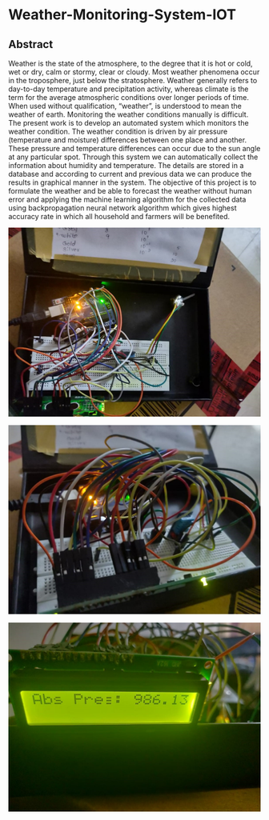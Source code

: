 # Weather-Monitoring-System-IOT

## Abstract
Weather is the state of the atmosphere, to the degree that it is hot or cold, wet or dry, calm or stormy, clear or cloudy. Most weather phenomena occur in the troposphere, just below the stratosphere. Weather generally refers to day-to-day temperature and precipitation activity, whereas climate is the term for the average atmospheric conditions over longer periods of time. When used without qualification, “weather”, is understood to mean the weather of earth. Monitoring the weather conditions manually is difficult. The present work is to develop an automated system which monitors the weather condition. The weather condition is driven by air pressure (temperature and moisture) differences between one place and another. These pressure and temperature differences can occur due to the sun angle at any particular spot. Through this system we can automatically collect the information about humidity and temperature. The details are stored in a database and according to current and previous data we can produce the results in graphical manner in the system. The objective of this project is to formulate the weather and be able to forecast the weather without human error and applying the machine learning algorithm for the collected data using backpropagation neural network algorithm which gives highest accuracy rate in which all household and farmers will be benefited.

![Demo](demo.jpg)

![Demo1](demo1.jpg)

![Demo2](demo2.jpg)
